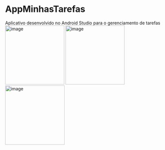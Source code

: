 # AppMinhasTarefas

Aplicativo desenvolvido no Android Studio para o gerenciamento de tarefas
<br>
<img width="190" alt="image" src="https://github.com/camillyMelo/AppMinhasTarefas/assets/93149857/663c5e50-09c1-4aef-9f68-2dc691d5d96d">
<img width="190" alt="image" src="https://github.com/camillyMelo/AppMinhasTarefas/assets/93149857/d086cf42-cac2-494f-a7c7-9dbb856931ac">
<img width="191" alt="image" src="https://github.com/camillyMelo/AppMinhasTarefas/assets/93149857/f3a95ed3-ad27-480a-bcd9-9782ba5ed3df">




